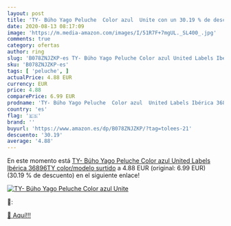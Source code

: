 ```yaml
---
layout: post
title: 'TY- Búho Yago Peluche  Color azul  Unite con un 30.19 % de descuento'
date: 2020-08-13 08:17:09
image: 'https://m.media-amazon.com/images/I/51R7F+7mgUL._SL400_.jpg'
comments: true
category: ofertas
author: ring
slug: 'B078ZNJZKP-es TY- Búho Yago Peluche Color azul United Labels Ibérica...'
sku: 'B078ZNJZKP-es'
tags: [ 'peluche', ]
actualPrice: 4.88 EUR
currency: EUR
price: 4.88
comparePrice: 6.99 EUR
prodname: 'TY- Búho Yago Peluche  Color azul  United Labels Ibérica 36896TY    color/modelo surtido'
country: 'es'
flag: '🇪🇸'
brand: ''
buyurl: 'https://www.amazon.es/dp/B078ZNJZKP/?tag=tolees-21'
descuento: '30.19'
average: '4.88'
---
```


En este momento está [TY- Búho Yago Peluche  Color azul  United Labels Ibérica 36896TY    color/modelo surtido](https://www.amazon.es/dp/B078ZNJZKP/?tag=tolees-21) a 4.88 EUR (original: 6.99 EUR) (30.19 %  de descuento) en el siguiente enlace!

[![TY- Búho Yago Peluche  Color azul  Unite](https://m.media-amazon.com/images/I/51R7F+7mgUL._SL400_.jpg)](https://www.amazon.es/dp/B078ZNJZKP/?tag=tolees-21)

🔎:


[🛒 Aquí!!!](https://www.amazon.es/dp/B078ZNJZKP/?tag=tolees-21)
